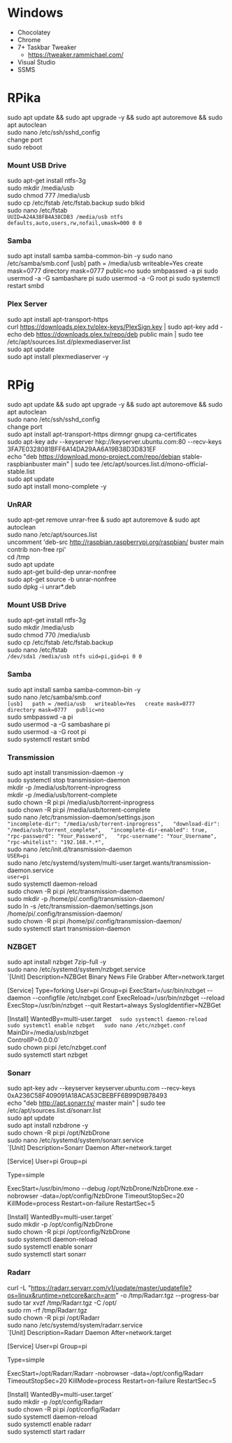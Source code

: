 # Windows
* Chocolatey
* Chrome
* 7+ Taskbar Tweaker
  * https://tweaker.rammichael.com/
* Visual Studio
* SSMS

# RPika
sudo apt update && sudo apt upgrade -y && sudo apt autoremove && sudo apt autoclean  
sudo nano /etc/ssh/sshd_config  
change port  
sudo reboot  

### Mount USB Drive
sudo apt-get install ntfs-3g  
sudo mkdir /media/usb  
sudo chmod 777 /media/usb  
sudo cp /etc/fstab /etc/fstab.backup
sudo blkid  
sudo nano /etc/fstab  
`UUID=A24A38FB4A38CDB3 /media/usb ntfs defaults,auto,users,rw,nofail,umask=000 0 0`  

### Samba
sudo apt install samba samba-common-bin -y
sudo nano /etc/samba/smb.conf
[usb] path = /media/usb writeable=Yes create mask=0777 directory mask=0777 public=no
sudo smbpasswd -a pi
sudo usermod -a -G sambashare pi
sudo usermod -a -G root pi
sudo systemctl restart smbd  

### Plex Server
sudo apt install apt-transport-https  
curl https://downloads.plex.tv/plex-keys/PlexSign.key | sudo apt-key add -  
echo deb https://downloads.plex.tv/repo/deb public main | sudo tee /etc/apt/sources.list.d/plexmediaserver.list  
sudo apt update  
sudo apt install plexmediaserver -y  

# RPig
sudo apt update && sudo apt upgrade -y && sudo apt autoremove && sudo apt autoclean  
sudo nano /etc/ssh/sshd_config  
change port  
sudo apt install apt-transport-https dirmngr gnupg ca-certificates  
sudo apt-key adv --keyserver hkp://keyserver.ubuntu.com:80 --recv-keys 3FA7E0328081BFF6A14DA29AA6A19B38D3D831EF  
echo "deb https://download.mono-project.com/repo/debian stable-raspbianbuster main" | sudo tee /etc/apt/sources.list.d/mono-official-stable.list  
sudo apt update  
sudo apt install mono-complete -y

### UnRAR
sudo apt-get remove unrar-free & sudo apt autoremove & sudo apt autoclean  
sudo nano /etc/apt/sources.list  
uncomment 'deb-src http://raspbian.raspberrypi.org/raspbian/ buster main contrib non-free rpi'  
cd /tmp  
sudo apt update  
sudo apt-get build-dep unrar-nonfree  
sudo apt-get source -b unrar-nonfree  
sudo dpkg -i unrar*.deb


### Mount USB Drive
sudo apt-get install ntfs-3g  
sudo mkdir /media/usb  
sudo chmod 770 /media/usb  
sudo cp /etc/fstab /etc/fstab.backup  
sudo nano /etc/fstab  
`/dev/sda1 /media/usb ntfs uid=pi,gid=pi 0 0`

### Samba
sudo apt install samba samba-common-bin -y  
sudo nano /etc/samba/smb.conf  
`[usb]  
   path = /media/usb  
   writeable=Yes  
   create mask=0777  
   directory mask=0777  
   public=no`  
sudo smbpasswd -a pi  
sudo usermod -a -G sambashare pi  
sudo usermod -a -G root pi  
sudo systemctl restart smbd

### Transmission
sudo apt install transmission-daemon -y  
sudo systemctl stop transmission-daemon  
mkdir -p /media/usb/torrent-inprogress  
mkdir -p /media/usb/torrent-complete  
sudo chown -R pi:pi /media/usb/torrent-inprogress  
sudo chown -R pi:pi /media/usb/torrent-complete  
sudo nano /etc/transmission-daemon/settings.json  
`"incomplete-dir": "/media/usb/torrent-inprogress",  
"download-dir": "/media/usb/torrent_complete",  
"incomplete-dir-enabled": true,  
"rpc-password": "Your_Password",  
"rpc-username": "Your_Username",  
"rpc-whitelist": "192.168.*.*",`  
sudo nano /etc/init.d/transmission-daemon  
`USER=pi`  
sudo nano /etc/systemd/system/multi-user.target.wants/transmission-daemon.service  
`user=pi`  
sudo systemctl daemon-reload  
sudo chown -R pi:pi /etc/transmission-daemon  
sudo mkdir -p /home/pi/.config/transmission-daemon/  
sudo ln -s /etc/transmission-daemon/settings.json /home/pi/.config/transmission-daemon/  
sudo chown -R pi:pi /home/pi/.config/transmission-daemon/  
sudo systemctl start transmission-daemon

### NZBGET
sudo apt install nzbget 7zip-full -y  
sudo nano /etc/systemd/system/nzbget.service  
`[Unit]
Description=NZBGet Binary News File Grabber
After=network.target

[Service]
Type=forking
User=pi
Group=pi
ExecStart=/usr/bin/nzbget --daemon --configfile /etc/nzbget.conf
ExecReload=/usr/bin/nzbget --reload
ExecStop=/usr/bin/nzbget --quit
Restart=always
SyslogIdentifier=NZBGet

[Install]
WantedBy=multi-user.target
`  
sudo systemctl daemon-reload  
sudo systemctl enable nzbget  
sudo nano /etc/nzbget.conf  
`MainDir=/media/usb/nzbget  
ControlIP=0.0.0.0`  
sudo chown pi:pi /etc/nzbget.conf  
sudo systemctl start nzbget  

### Sonarr
sudo apt-key adv --keyserver keyserver.ubuntu.com --recv-keys 0xA236C58F409091A18ACA53CBEBFF6B99D9B78493  
echo "deb http://apt.sonarr.tv/ master main" | sudo tee /etc/apt/sources.list.d/sonarr.list  
sudo apt update  
sudo apt install nzbdrone -y  
sudo chown -R pi:pi /opt/NzbDrone  
sudo nano /etc/systemd/system/sonarr.service  
`[Unit]
Description=Sonarr Daemon
After=network.target
 
[Service]
User=pi
Group=pi
 
Type=simple

ExecStart=/usr/bin/mono --debug /opt/NzbDrone/NzbDrone.exe -nobrowser -data=/opt/config/NzbDrone
TimeoutStopSec=20
KillMode=process
Restart=on-failure
RestartSec=5
 
[Install]
WantedBy=multi-user.target`  
sudo mkdir -p /opt/config/NzbDrone  
sudo chown -R pi:pi /opt/config/NzbDrone  
sudo systemctl daemon-reload  
sudo systemctl enable sonarr  
sudo systemctl start sonarr  

### Radarr

curl -L  "https://radarr.servarr.com/v1/update/master/updatefile?os=linux&runtime=netcore&arch=arm" -o /tmp/Radarr.tgz --progress-bar  
sudo tar xvzf /tmp/Radarr.tgz -C /opt/  
sudo rm -rf /tmp/Radarr.tgz  
sudo chown -R pi:pi /opt/Radarr  
sudo nano /etc/systemd/system/radarr.service  
`[Unit]
Description=Radarr Daemon
After=network.target
 
[Service]
User=pi
Group=pi
 
Type=simple

ExecStart=/opt/Radarr/Radarr -nobrowser -data=/opt/config/Radarr
TimeoutStopSec=20
KillMode=process
Restart=on-failure
RestartSec=5
 
[Install]
WantedBy=multi-user.target`  
sudo mkdir -p /opt/config/Radarr  
sudo chown -R pi:pi /opt/config/Radarr  
sudo systemctl daemon-reload  
sudo systemctl enable radarr  
sudo systemctl start radarr  
